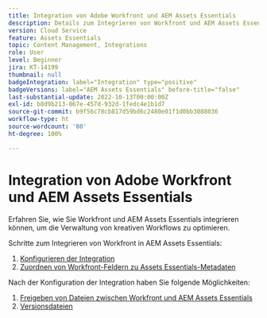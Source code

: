 ```yaml
---
title: Integration von Adobe Workfront und AEM Assets Essentials
description: Details zum Integrieren von Workfront und AEM Assets Essentials.
version: Cloud Service
feature: Assets Essentials
topic: Content Management, Integrations
role: User
level: Beginner
jira: KT-14199
thumbnail: null
badgeIntegration: label="Integration" type="positive"
badgeVersions: label="AEM Assets Essentials" before-title="false"
last-substantial-update: 2022-10-13T00:00:00Z
exl-id: b8d9b213-867e-457d-932d-1fedc4e1b1d7
source-git-commit: b9f56c78cb817d59bd6c2480e01f1d0bb3088036
workflow-type: ht
source-wordcount: '80'
ht-degree: 100%

---
```


# Integration von Adobe Workfront und AEM Assets Essentials

Erfahren Sie, wie Sie Workfront und AEM Assets Essentials integrieren können, um die Verwaltung von kreativen Workflows zu optimieren.

Schritte zum Integrieren von Workfront in AEM Assets Essentials:

1. [Konfigurieren der Integration](./configure.md)
1. [Zuordnen von Workfront-Feldern zu Assets Essentials-Metadaten](./map-metadata.md)

Nach der Konfiguration der Integration haben Sie folgende Möglichkeiten:

1. [Freigeben von Dateien zwischen Workfront und AEM Assets Essentials](./link-send.md)
1. [Versionsdateien](./versions.md)
